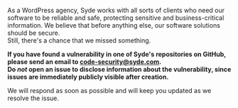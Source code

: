 As a WordPress agency, Syde works with all sorts of clients who need our software to be reliable and safe, protecting sensitive and business-critical information. 
We believe that before anything else, our software solutions should be secure.  
Still, there's a chance that we missed something. 

**If you have found a vulnerability in one of Syde's repositories on GitHub, please send an email to code-security@syde.com.  
Do _not_ open an issue to disclose information about the vulnerability, since issues are immediately publicly visible after creation.**

We will respond as soon as possible and will keep you updated as we resolve the issue.
